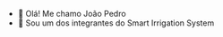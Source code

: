 - 👋 Olá! Me chamo João Pedro
- 🌱 Sou um dos integrantes do Smart Irrigation System
<!---
joaopedrolps/joaopedrolps is a ✨ special ✨ repository because its `README.md` (this file) appears on your GitHub profile.
You can click the Preview link to take a look at your changes.
--->
